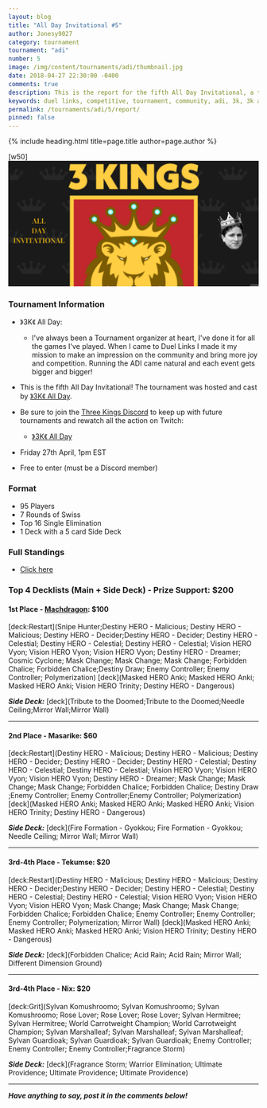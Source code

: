 ```yaml
---
layout: blog
title: "All Day Invitational #5"
author: Jonesy9027
category: tournament
tournament: "adi"
number: 5
image: /img/content/tournaments/adi/thumbnail.jpg
date: 2018-04-27 22:30:00 -0400
comments: true
description: This is the report for the fifth All Day Invitational, a tournament with no entry fee and a prize pool of $200. Check out the top players and their decks here!
keywords: duel links, competitive, tournament, community, adi, 3k, 3k all day, all day, kings, king
permalink: /tournaments/adi/5/report/
pinned: false
---
```


{% include heading.html title=page.title author=page.author %}

[w50]
![](/img/content/tournaments/adi/adi.png)

### Tournament Information  
- 》3K《 All Day:  
    - I've always been a Tournament organizer at heart, I've done it for all the games I've played. When I came to Duel Links I made it my mission to make an impression on the community and bring more joy and competition. Running the ADI came natural and each event gets bigger and bigger!  

- This is the fifth All Day Invitational! The tournament was hosted and cast by [》3K《 All Day](/top-player-council/3kallday/).  

- Be sure to join the [Three Kings Discord](https://discord.gg/3mR4m2W) to keep up with future tournaments and rewatch all the action on Twitch:
    - [》3K《 All Day](https://www.twitch.tv/3kallday)

- Friday 27th April, 1pm EST
- Free to enter (must be a Discord member)

### Format
- 95 Players
- 7 Rounds of Swiss
- Top 16 Single Elimination
- 1 Deck with a 5 card Side Deck

### Full Standings
- [Click here](https://smash.gg/tournament/all-day-invitational-5-0/events/all-day-invitational-5-0-1/standings)

### Top 4 Decklists (Main + Side Deck) - Prize Support: $200

#### 1st Place - [Machdragon](/top-player-council/machdragon/): $100

[deck:Restart](Snipe Hunter;Destiny HERO - Malicious; Destiny HERO - Malicious; Destiny HERO - Decider;Destiny HERO - Decider; Destiny HERO - Celestial; Destiny HERO - Celestial; Destiny HERO - Celestial; Vision HERO Vyon; Vision HERO Vyon; Vision HERO Vyon; Destiny HERO - Dreamer; Cosmic Cyclone; Mask Change; Mask Change; Mask Change; Forbidden Chalice; Forbidden Chalice;Destiny Draw; Enemy Controller; Enemy Controller; Polymerization)
[deck](Masked HERO Anki; Masked HERO Anki; Masked HERO Anki; Vision HERO Trinity; Destiny HERO - Dangerous)

***Side Deck:***
[deck](Tribute to the Doomed;Tribute to the Doomed;Needle Ceiling;Mirror Wall;Mirror Wall)

---

#### 2nd Place - Masarike: $60

[deck:Restart](Destiny HERO - Malicious; Destiny HERO - Malicious; Destiny HERO - Decider; Destiny HERO - Decider; Destiny HERO - Celestial; Destiny HERO - Celestial; Destiny HERO - Celestial; Vision HERO Vyon; Vision HERO Vyon; Vision HERO Vyon; Destiny HERO - Dreamer; Mask Change; Mask Change; Mask Change; Forbidden Chalice; Forbidden Chalice; Destiny Draw ;Enemy Controller; Enemy Controller;Enemy Controller; Polymerization)
[deck](Masked HERO Anki; Masked HERO Anki; Masked HERO Anki; Vision HERO Trinity; Destiny HERO - Dangerous)

***Side Deck:***
[deck](Fire Formation - Gyokkou; Fire Formation - Gyokkou; Needle Ceiling; Mirror Wall; Mirror Wall)

---

#### 3rd-4th Place - Tekumse: $20

[deck:Restart](Destiny HERO - Malicious; Destiny HERO - Malicious; Destiny HERO - Decider;Destiny HERO - Decider; Destiny HERO - Celestial; Destiny HERO - Celestial; Destiny HERO - Celestial; Vision HERO Vyon; Vision HERO Vyon; Vision HERO Vyon; Mask Change; Mask Change; Mask Change; Forbidden Chalice; Forbidden Chalice; Enemy Controller; Enemy Controller; Enemy Controller; Polymerization; Mirror Wall)
[deck](Masked HERO Anki; Masked HERO Anki; Masked HERO Anki; Vision HERO Trinity; Destiny HERO - Dangerous)

***Side Deck:***
[deck](Forbidden Chalice; Acid Rain; Acid Rain; Mirror Wall; Different Dimension Ground)

---

#### 3rd-4th Place - Nix: $20

[deck:Grit](Sylvan Komushroomo; Sylvan Komushroomo; Sylvan Komushroomo; Rose Lover; Rose Lover; Rose Lover; Sylvan Hermitree; Sylvan Hermitree; World Carrotweight Champion; World Carrotweight Champion; Sylvan Marshalleaf; Sylvan Marshalleaf; Sylvan Marshalleaf; Sylvan Guardioak; Sylvan Guardioak; Sylvan Guardioak; Enemy Controller; Enemy Controller; Enemy Controller;Fragrance Storm)

***Side Deck:***
[deck](Fragrance Storm; Warrior Elimination; Ultimate Providence; Ultimate Providence; Ultimate Providence)

---

***Have anything to say, post it in the comments below!***